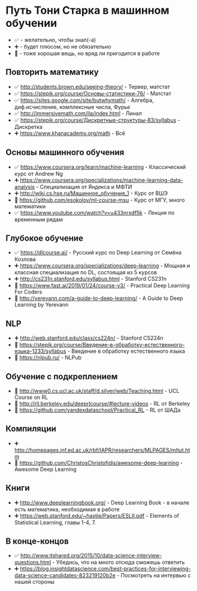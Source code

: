 # Путь Тони Старка в машинном обучении

* ✅ - желательно, чтобы знал(-а)
* ➕ - будет плюсом, но не обязательно
* 🍒 - тоже хорошая вещь, но вряд ли пригодится в работе

## Повторить математику
* ✅ http://students.brown.edu/seeing-theory/ - Тервер, матстат
* ✅ https://stepik.org/course/Основы-статистики-76/ - Матстат
* ✅ https://sites.google.com/site/butwhymath/ - Алгебра, диф.исчисление, комплексные числа, Фурье
* ✅ http://immersivemath.com/ila/index.html - Линал
* ✅ https://stepik.org/course/Дискретные-структуры-83/syllabus - Дискретка
* ➕ https://www.khanacademy.org/math - Всё

## Основы машинного обучения
* ✅ https://www.coursera.org/learn/machine-learning - Классический курс от Andrew Ng
* ➕ https://www.coursera.org/specializations/machine-learning-data-analysis - Специализация от Яндекса и МФТИ
* ➕ http://wiki.cs.hse.ru/Машинное_обучение_1 - Курс от ВШЭ
* 🍒 https://github.com/esokolov/ml-course-msu - Курс от МГУ, много математики
* ✅ https://www.youtube.com/watch?v=u433nrxdf5k - Лекция по временным рядам

## Глубокое обучение

* ✅ https://dlcourse.ai/ - Русский курс по Deep Learning от Семёна Козлова
* ➕ https://www.coursera.org/specializations/deep-learning - Мощная и классная специализация по DL, состоящая из 5 курсов
* ➕ http://cs231n.stanford.edu/syllabus.html - Stanford CS231n
* 🍒 https://www.fast.ai/2019/01/24/course-v3/ - Practical Deep Learning For Coders
* 🍒 http://yerevann.com/a-guide-to-deep-learning/ - A Guide to Deep Learning by Yerevann

## NLP
* ➕ http://web.stanford.edu/class/cs224n/ - Stanford CS224n
* 🍒 https://stepik.org/course/Введение-в-обработку-естественного-языка-1233/syllabus - Введение в обработку естественного языка
* 🍒 https://nlpub.ru/ - NLPub

## Обучение с подкреплением
* 🍒 http://www0.cs.ucl.ac.uk/staff/d.silver/web/Teaching.html - UCL Course on RL
* 🍒 http://rll.berkeley.edu/deeprlcourse/#lecture-videos - RL от Berkeley
* 🍒 https://github.com/yandexdataschool/Practical_RL - RL от ШАДа

## Компиляции
* ➕ http://homepages.inf.ed.ac.uk/rbf/IAPR/researchers/MLPAGES/mltut.htm
* 🍒 https://github.com/ChristosChristofidis/awesome-deep-learning - Awesome Deep Learning

## Книги
* ➕ http://www.deeplearningbook.org/ - Deep Learning Book - в начале есть математика, необходимая в работе
* ➕ https://web.stanford.edu/~hastie/Papers/ESLII.pdf - Elements of Statistical Learning, главы 1-4, 7.

## В конце-концов
* ✅ http://www.itshared.org/2015/10/data-science-interview-questions.html - Убедись, что на много отсюда сможешь ответить
* ➕ https://blog.insightdatascience.com/best-practices-for-interviewing-data-science-candidates-823219120b2e - Посмотреть на интервью с нашей стороны
